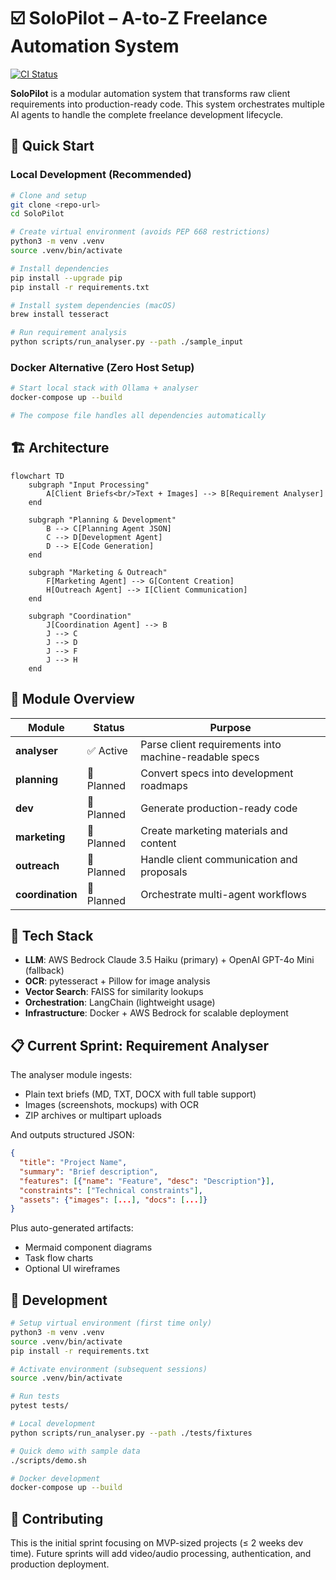 # ☑️ SoloPilot – A-to-Z Freelance Automation System

[![CI Status](https://github.com/your-username/SoloPilot/workflows/CI/badge.svg)](https://github.com/your-username/SoloPilot/actions)

**SoloPilot** is a modular automation system that transforms raw client requirements into production-ready code. This system orchestrates multiple AI agents to handle the complete freelance development lifecycle.

## 🚀 Quick Start

### Local Development (Recommended)

```bash
# Clone and setup
git clone <repo-url>
cd SoloPilot

# Create virtual environment (avoids PEP 668 restrictions)
python3 -m venv .venv
source .venv/bin/activate

# Install dependencies
pip install --upgrade pip
pip install -r requirements.txt

# Install system dependencies (macOS)
brew install tesseract

# Run requirement analysis
python scripts/run_analyser.py --path ./sample_input
```

### Docker Alternative (Zero Host Setup)

```bash
# Start local stack with Ollama + analyser
docker-compose up --build

# The compose file handles all dependencies automatically
```

## 🏗️ Architecture

```mermaid
flowchart TD
    subgraph "Input Processing"
        A[Client Briefs<br/>Text + Images] --> B[Requirement Analyser]
    end
    
    subgraph "Planning & Development"
        B --> C[Planning Agent JSON]
        C --> D[Development Agent]
        D --> E[Code Generation]
    end
    
    subgraph "Marketing & Outreach"
        F[Marketing Agent] --> G[Content Creation]
        H[Outreach Agent] --> I[Client Communication]
    end
    
    subgraph "Coordination"
        J[Coordination Agent] --> B
        J --> C
        J --> D
        J --> F
        J --> H
    end
```

## 📂 Module Overview

| Module | Status | Purpose |
|--------|--------|---------|
| **analyser** | ✅ Active | Parse client requirements into machine-readable specs |
| **planning** | 🔄 Planned | Convert specs into development roadmaps |
| **dev** | 🔄 Planned | Generate production-ready code |
| **marketing** | 🔄 Planned | Create marketing materials and content |
| **outreach** | 🔄 Planned | Handle client communication and proposals |
| **coordination** | 🔄 Planned | Orchestrate multi-agent workflows |

## 🧩 Tech Stack

- **LLM**: AWS Bedrock Claude 3.5 Haiku (primary) + OpenAI GPT-4o Mini (fallback)
- **OCR**: pytesseract + Pillow for image analysis
- **Vector Search**: FAISS for similarity lookups
- **Orchestration**: LangChain (lightweight usage)
- **Infrastructure**: Docker + AWS Bedrock for scalable deployment

## 📋 Current Sprint: Requirement Analyser

The analyser module ingests:
- Plain text briefs (MD, TXT, DOCX with full table support)
- Images (screenshots, mockups) with OCR
- ZIP archives or multipart uploads

And outputs structured JSON:
```json
{
  "title": "Project Name",
  "summary": "Brief description",
  "features": [{"name": "Feature", "desc": "Description"}],
  "constraints": ["Technical constraints"],
  "assets": {"images": [...], "docs": [...]}
}
```

Plus auto-generated artifacts:
- Mermaid component diagrams
- Task flow charts
- Optional UI wireframes

## 🔧 Development

```bash
# Setup virtual environment (first time only)
python3 -m venv .venv
source .venv/bin/activate
pip install -r requirements.txt

# Activate environment (subsequent sessions)
source .venv/bin/activate

# Run tests
pytest tests/

# Local development
python scripts/run_analyser.py --path ./tests/fixtures

# Quick demo with sample data
./scripts/demo.sh

# Docker development
docker-compose up --build
```

## 📝 Contributing

This is the initial sprint focusing on MVP-sized projects (≤ 2 weeks dev time). Future sprints will add video/audio processing, authentication, and production deployment.